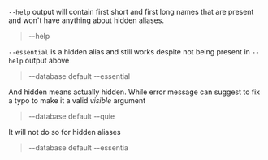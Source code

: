 `--help` output will contain first short and first long names that are present and won't have
anything about hidden aliases.

> --help

`--essential` is a hidden alias and still works despite not being present in `--help` output
above

> --database default --essential

And hidden means actually hidden. While error message can suggest to fix a typo to make it a
valid _visible_ argument

> --database default --quie

It will not do so for hidden aliases

> --database default --essentia

